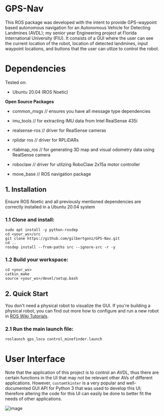 # GPS-Nav
This ROS package was developed with the intent to provide GPS-waypoint based autonomous navigation for an Autonomous Vehicle for Detecting Landmines (AVDL); my senior year Engineering project at Florida International University (FIU). It consists of a GUI where the user can see the current location of the robot, location of detected landmines, input waypoint locations, and buttons that the user can utlize to control the robot.

# Dependencies
Tested on:

- Ubuntu 20.04 (ROS Noetic)

**Open Source Packages**

- common_msgs // ensures you have all message type dependencies

- imu_tools // for extracting IMU data from Intel RealSense 435i

- realsense-ros // driver for RealSense cameras

- rplidar ros // driver for RPLiDARs

- rtabmap_ros // for generating 3D map and visual odometry data using RealSense camera

- roboclaw // driver for utlizing RoboClaw 2x15a motor controller

- move_base // ROS navigation package

## 1. Installation
Ensure ROS Noetic and all previously mentioned dependencies are correctly installed in a Ubuntu 20.04 system
### 1.1 Clone and install:

    sudo apt install -y python-rosdep
    cd <your_ws>/src
    git clone https://github.com/gilbertgonz/GPS-Nav.git
    cd ..
    rosdep install --from-paths src --ignore-src -r -y

### 1.2 Build your workspace:

    cd <your_ws>
    catkin_make
    source <your_ws>/devel/setup.bash
## 2. Quick Start

You don't need a physical robot to visualize the GUI. If you're building a physical robot, you can find out more how to configure and run a new robot in [ROS Wiki Tutorials](http://wiki.ros.org/ROS/Tutorials).

### 2.1 Run the main launch file:

    roslaunch gps_loco control_minefinder.launch
    
# User Interface
Note that the application of this project is to control an AVDL, thus there are certain functions in the UI that may not be relevant other AVs of different applications. However, `customtkinter` is a very popular and well-documented GUI API for Python 3 that was used to develop this UI; therefore altering the code for this UI can easily be done to better fit the needs of other applications.

![image](https://user-images.githubusercontent.com/110450734/226206246-c204ac5e-e70d-4b0d-b520-d5b59ac275b2.png)
